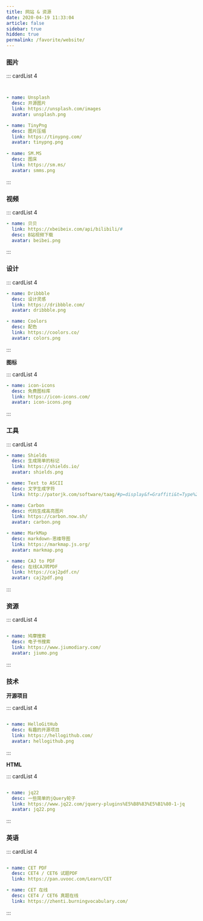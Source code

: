```yaml
---
title: 网站 & 资源
date: 2020-04-19 11:33:04
article: false
sidebar: true
hidden: true
permalink: /favorite/website/
---
```


### 图片

::: cardList 4
```yaml


- name: Unsplash
  desc: 开源图片
  link: https://unsplash.com/images
  avatar: unsplash.png

- name: TinyPng
  desc: 图片压缩
  link: https://tinypng.com/
  avatar: tinypng.png
   
- name: SM.MS
  desc: 图床
  link: https://sm.ms/
  avatar: smms.png

```
:::




### 视频

::: cardList 4
```yaml
- name: 贝贝
  link: https://xbeibeix.com/api/bilibili/#
  desc: B站视频下载
  avatar: beibei.png

```
:::

### 设计


::: cardList 4
```yaml
- name: Dribbble
  desc: 设计灵感
  link: https://dribbble.com/
  avatar: dribbble.png

- name: Coolors
  desc: 配色
  link: https://coolors.co/
  avatar: colors.png

```
:::

**图标**

::: cardList 4
```yaml
- name: icon-icons
  desc: 免费图标库
  link: https://icon-icons.com/
  avatar: icon-icons.png

```
:::




### 工具

::: cardList 4
```yaml
- name: Shields
  desc: 生成简单的标记
  link: https://shields.io/
  avatar: shields.png

- name: Text to ASCII
  desc: 文字生成字符
  link: http://patorjk.com/software/taag/#p=display&f=Graffiti&t=Type%20Something%20

- name: Carbon
  desc: 代码生成高亮图片
  link: https://carbon.now.sh/
  avatar: carbon.png

- name: MarkMap
  desc: markdown-思维导图
  link: https://markmap.js.org/
  avatar: markmap.png

- name: CAJ to PDF
  desc: 在线CAJ转PDF
  link: https://caj2pdf.cn/
  avatar: caj2pdf.png

```
:::



### 资源

::: cardList 4
```yaml

- name: 鸠摩搜索
  desc: 电子书搜索
  link: https://www.jiumodiary.com/
  avatar: jiumo.png


```
:::


### 技术

**开源项目**

::: cardList 4
```yaml

- name: HelloGitHub
  desc: 有趣的开源项目
  link: https://hellogithub.com/
  avatar: hellogithub.png

```
:::

**HTML**


::: cardList 4
```yaml

- name: jq22
  desc: 一些简单的jQuery轮子
  link: https://www.jq22.com/jquery-plugins%E5%B8%83%E5%B1%80-1-jq
  avatar: jq22.png


```
:::




### 英语


::: cardList 4
```yaml

- name: CET PDF
  desc: CET4 / CET6 试题PDF
  link: https://pan.uvooc.com/Learn/CET

- name: CET 在线
  desc: CET4 / CET6 真题在线
  link: https://zhenti.burningvocabulary.com/


```
:::
